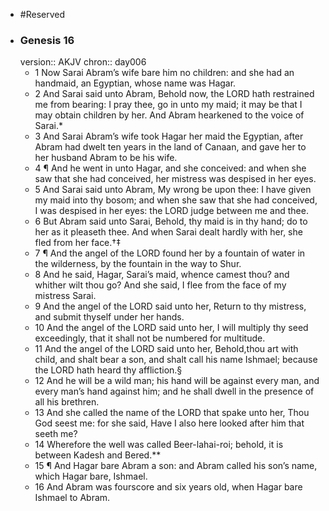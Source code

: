 - #Reserved
- ### Genesis 16
  version:: AKJV
  chron:: day006
	- 1 Now Sarai Abram’s wife bare him no children: and she had an handmaid, an
	  Egyptian, whose name was Hagar.
	- 2 And Sarai said unto Abram, Behold now, the LORD
	  hath restrained me from bearing: I pray thee, go in unto my maid; it may be that I
	  may obtain children by her. And Abram hearkened to the voice of Sarai.*
	- 3 And Sarai
	  Abram’s wife took Hagar her maid the Egyptian, after Abram had dwelt ten years in the
	  land of Canaan, and gave her to her husband Abram to be his wife.
	- 4 ¶ And he went in unto Hagar, and she conceived: and when she saw that she had
	  conceived, her mistress was despised in her eyes.
	- 5 And Sarai said unto Abram, My
	  wrong be upon thee: I have given my maid into thy bosom; and when she saw that she
	  had conceived, I was despised in her eyes: the LORD judge between me and thee.
	- 6 But
	  Abram said unto Sarai, Behold, thy maid is in thy hand; do to her as it pleaseth thee. And
	  when Sarai dealt hardly with her, she fled from her face.†‡
	- 7 ¶ And the angel of the LORD found her by a fountain of water in the wilderness, by
	  the fountain in the way to Shur.
	- 8 And he said, Hagar, Sarai’s maid, whence camest thou?
	  and whither wilt thou go? And she said, I flee from the face of my mistress Sarai.
	- 9 And
	  the angel of the LORD said unto her, Return to thy mistress, and submit thyself under
	  her hands.
	- 10 And the angel of the LORD said unto her, I will multiply thy seed exceedingly, that it
	  shall not be numbered for multitude.
	- 11 And the angel of the LORD said unto her, Behold,thou art with child, and shalt bear a son, and shalt call his name Ishmael; because the
	  LORD hath heard thy affliction.§
	- 12 And he will be a wild man; his hand will be against
	  every man, and every man’s hand against him; and he shall dwell in the presence of all
	  his brethren.
	- 13 And she called the name of the LORD that spake unto her, Thou God
	  seest me: for she said, Have I also here looked after him that seeth me?
	- 14 Wherefore
	  the well was called Beer-lahai-roi; behold, it is between Kadesh and Bered.**
	- 15 ¶ And Hagar bare Abram a son: and Abram called his son’s name, which Hagar
	  bare, Ishmael.
	- 16 And Abram was fourscore and six years old, when Hagar bare Ishmael
	  to Abram.